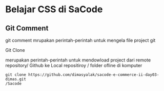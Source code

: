 # Belajar CSS di SaCode

## Git Comment

git comment mrupakan perintah-perintah untuk mengela file project git

Git Clone <url-repository>

merupakan perintah-perintah untuk mendowload project dari remote repository/ Github ke Local repositiroy / folder ofline di komputer 

```git 
git clone https://github.com/dimasyalak/sacode-e-commerce-ii-day03-dimas.git
/Sacode
